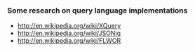 ### Some research on query language implementations

+ http://en.wikipedia.org/wiki/XQuery
+ http://en.wikipedia.org/wiki/JSONiq
+ http://en.wikipedia.org/wiki/FLWOR
